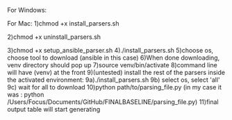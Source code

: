 For Windows:



For Mac:
1)chmod +x install_parsers.sh

2)chmod +x uninstall_parsers.sh

3)chmod +x setup_ansible_parser.sh
4)./install_parsers.sh
5)choose os, choose tool to download (ansible in this case)
6)When done downloading, venv directory should pop up
7)source venv/bin/activate
8)command line will have (venv) at the front
9)(untested) install the rest of the parsers inside the activated environment:
9a)./install_parsers.sh
9b) select os, select 'all'
9c) wait for all to download
10)python path/to/parsing_file.py (in my case it was : python /Users/Focus/Documents/GitHub/FINALBASELINE/parsing_file.py)
11)final output table will start generating
